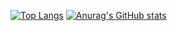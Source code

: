 [![Top Langs](https://github-readme-stats.vercel.app/api/top-langs/?username=Ellon-M&layout=compact&langs_count=8&theme=synthwave)](https://github.com/anuraghazra/github-readme-stats)
[![Anurag's GitHub stats](https://github-readme-stats.vercel.app/api?username=Ellon-M&theme=gotham)](https://github.com/anuraghazra/github-readme-stats)

